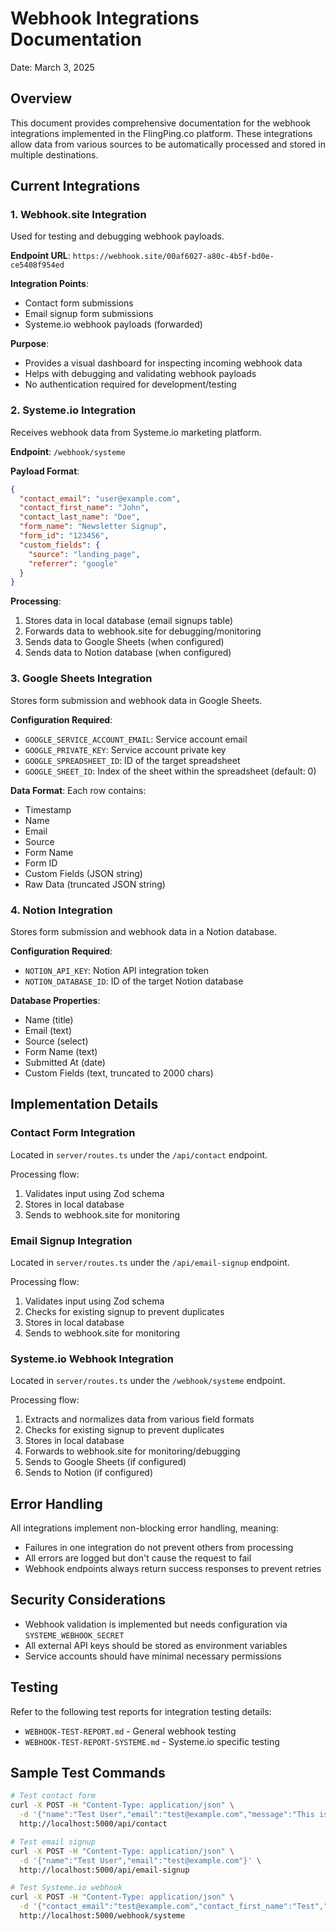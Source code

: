 # Webhook Integrations Documentation

Date: March 3, 2025

## Overview

This document provides comprehensive documentation for the webhook integrations implemented in the FlingPing.co platform. These integrations allow data from various sources to be automatically processed and stored in multiple destinations.

## Current Integrations

### 1. Webhook.site Integration

Used for testing and debugging webhook payloads.

**Endpoint URL**: `https://webhook.site/00af6027-a80c-4b5f-bd0e-ce5408f954ed`

**Integration Points**:
- Contact form submissions
- Email signup form submissions
- Systeme.io webhook payloads (forwarded)

**Purpose**: 
- Provides a visual dashboard for inspecting incoming webhook data
- Helps with debugging and validating webhook payloads
- No authentication required for development/testing

### 2. Systeme.io Integration

Receives webhook data from Systeme.io marketing platform.

**Endpoint**: `/webhook/systeme`

**Payload Format**:
```json
{
  "contact_email": "user@example.com",
  "contact_first_name": "John",
  "contact_last_name": "Doe",
  "form_name": "Newsletter Signup",
  "form_id": "123456",
  "custom_fields": {
    "source": "landing_page",
    "referrer": "google"
  }
}
```

**Processing**:
1. Stores data in local database (email signups table)
2. Forwards data to webhook.site for debugging/monitoring
3. Sends data to Google Sheets (when configured)
4. Sends data to Notion database (when configured)

### 3. Google Sheets Integration

Stores form submission and webhook data in Google Sheets.

**Configuration Required**:
- `GOOGLE_SERVICE_ACCOUNT_EMAIL`: Service account email
- `GOOGLE_PRIVATE_KEY`: Service account private key
- `GOOGLE_SPREADSHEET_ID`: ID of the target spreadsheet
- `GOOGLE_SHEET_ID`: Index of the sheet within the spreadsheet (default: 0)

**Data Format**:
Each row contains:
- Timestamp
- Name
- Email
- Source
- Form Name
- Form ID
- Custom Fields (JSON string)
- Raw Data (truncated JSON string)

### 4. Notion Integration

Stores form submission and webhook data in a Notion database.

**Configuration Required**:
- `NOTION_API_KEY`: Notion API integration token
- `NOTION_DATABASE_ID`: ID of the target Notion database

**Database Properties**:
- Name (title)
- Email (text)
- Source (select)
- Form Name (text)
- Submitted At (date)
- Custom Fields (text, truncated to 2000 chars)

## Implementation Details

### Contact Form Integration

Located in `server/routes.ts` under the `/api/contact` endpoint.

Processing flow:
1. Validates input using Zod schema
2. Stores in local database
3. Sends to webhook.site for monitoring

### Email Signup Integration

Located in `server/routes.ts` under the `/api/email-signup` endpoint.

Processing flow:
1. Validates input using Zod schema
2. Checks for existing signup to prevent duplicates
3. Stores in local database
4. Sends to webhook.site for monitoring

### Systeme.io Webhook Integration

Located in `server/routes.ts` under the `/webhook/systeme` endpoint.

Processing flow:
1. Extracts and normalizes data from various field formats
2. Checks for existing signup to prevent duplicates
3. Stores in local database
4. Forwards to webhook.site for monitoring/debugging
5. Sends to Google Sheets (if configured)
6. Sends to Notion (if configured)

## Error Handling

All integrations implement non-blocking error handling, meaning:
- Failures in one integration do not prevent others from processing
- All errors are logged but don't cause the request to fail
- Webhook endpoints always return success responses to prevent retries

## Security Considerations

- Webhook validation is implemented but needs configuration via `SYSTEME_WEBHOOK_SECRET`
- All external API keys should be stored as environment variables
- Service accounts should have minimal necessary permissions

## Testing

Refer to the following test reports for integration testing details:
- `WEBHOOK-TEST-REPORT.md` - General webhook testing
- `WEBHOOK-TEST-REPORT-SYSTEME.md` - Systeme.io specific testing

## Sample Test Commands

```bash
# Test contact form
curl -X POST -H "Content-Type: application/json" \
  -d '{"name":"Test User","email":"test@example.com","message":"This is a test message"}' \
  http://localhost:5000/api/contact

# Test email signup
curl -X POST -H "Content-Type: application/json" \
  -d '{"name":"Test User","email":"test@example.com"}' \
  http://localhost:5000/api/email-signup

# Test Systeme.io webhook
curl -X POST -H "Content-Type: application/json" \
  -d '{"contact_email":"test@example.com","contact_first_name":"Test","contact_last_name":"User","form_name":"Test Form","form_id":"test123"}' \
  http://localhost:5000/webhook/systeme
```